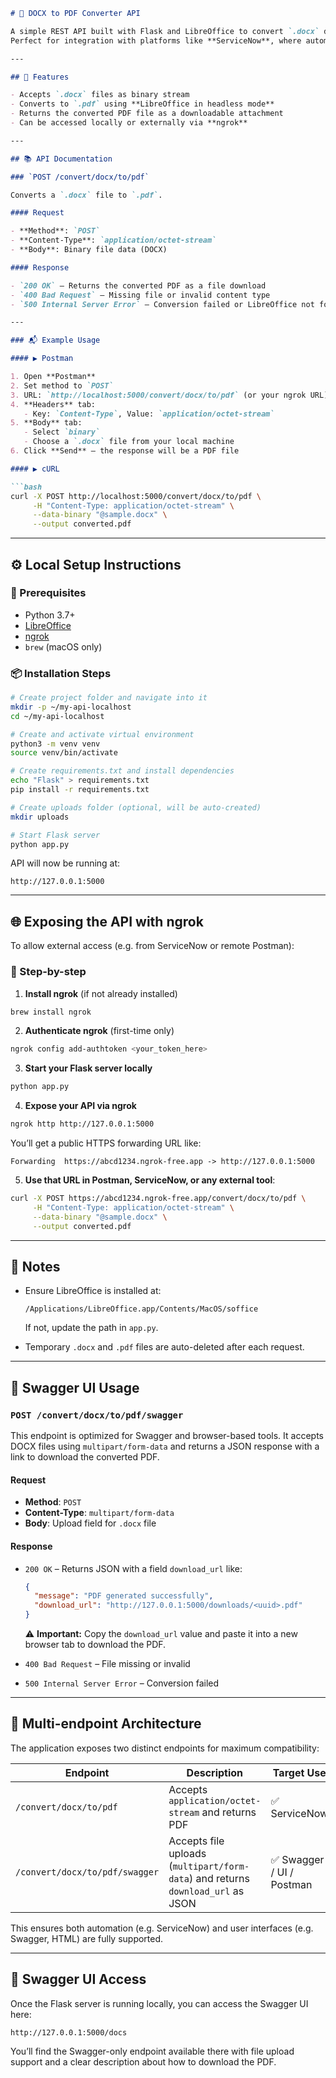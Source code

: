 ```markdown
# 📝 DOCX to PDF Converter API

A simple REST API built with Flask and LibreOffice to convert `.docx` documents to `.pdf` format.  
Perfect for integration with platforms like **ServiceNow**, where automatic document conversion is required.

---

## 🚀 Features

- Accepts `.docx` files as binary stream
- Converts to `.pdf` using **LibreOffice in headless mode**
- Returns the converted PDF file as a downloadable attachment
- Can be accessed locally or externally via **ngrok**

---

## 📚 API Documentation

### `POST /convert/docx/to/pdf`

Converts a `.docx` file to `.pdf`.

#### Request

- **Method**: `POST`
- **Content-Type**: `application/octet-stream`
- **Body**: Binary file data (DOCX)

#### Response

- `200 OK` – Returns the converted PDF as a file download
- `400 Bad Request` – Missing file or invalid content type
- `500 Internal Server Error` – Conversion failed or LibreOffice not found

---

### 📬 Example Usage

#### ▶️ Postman

1. Open **Postman**
2. Set method to `POST`
3. URL: `http://localhost:5000/convert/docx/to/pdf` (or your ngrok URL)
4. **Headers** tab:
   - Key: `Content-Type`, Value: `application/octet-stream`
5. **Body** tab:
   - Select `binary`
   - Choose a `.docx` file from your local machine
6. Click **Send** – the response will be a PDF file

#### ▶️ cURL

```bash
curl -X POST http://localhost:5000/convert/docx/to/pdf \
     -H "Content-Type: application/octet-stream" \
     --data-binary "@sample.docx" \
     --output converted.pdf
```

---

## ⚙️ Local Setup Instructions

### 🔧 Prerequisites

- Python 3.7+
- [LibreOffice](https://www.libreoffice.org/download/download/)
- [ngrok](https://ngrok.com/download)
- `brew` (macOS only)

### 📦 Installation Steps

```bash
# Create project folder and navigate into it
mkdir -p ~/my-api-localhost
cd ~/my-api-localhost

# Create and activate virtual environment
python3 -m venv venv
source venv/bin/activate

# Create requirements.txt and install dependencies
echo "Flask" > requirements.txt
pip install -r requirements.txt

# Create uploads folder (optional, will be auto-created)
mkdir uploads

# Start Flask server
python app.py
```

API will now be running at:

```
http://127.0.0.1:5000
```

---

## 🌐 Exposing the API with ngrok

To allow external access (e.g. from ServiceNow or remote Postman):

### 🔌 Step-by-step

1. **Install ngrok** (if not already installed)

```bash
brew install ngrok
```

2. **Authenticate ngrok** (first-time only)

```bash
ngrok config add-authtoken <your_token_here>
```

3. **Start your Flask server locally**

```bash
python app.py
```

4. **Expose your API via ngrok**

```bash
ngrok http http://127.0.0.1:5000
```

You’ll get a public HTTPS forwarding URL like:

```
Forwarding  https://abcd1234.ngrok-free.app -> http://127.0.0.1:5000
```

5. **Use that URL in Postman, ServiceNow, or any external tool**:

```bash
curl -X POST https://abcd1234.ngrok-free.app/convert/docx/to/pdf \
     -H "Content-Type: application/octet-stream" \
     --data-binary "@sample.docx" \
     --output converted.pdf
```

---

## 📌 Notes

- Ensure LibreOffice is installed at:
  ```
  /Applications/LibreOffice.app/Contents/MacOS/soffice
  ```
  If not, update the path in `app.py`.

- Temporary `.docx` and `.pdf` files are auto-deleted after each request.
---

## 🧪 Swagger UI Usage

### `POST /convert/docx/to/pdf/swagger`

This endpoint is optimized for Swagger and browser-based tools. It accepts DOCX files using `multipart/form-data` and returns a JSON response with a link to download the converted PDF.

#### Request

- **Method**: `POST`
- **Content-Type**: `multipart/form-data`
- **Body**: Upload field for `.docx` file

#### Response

- `200 OK` – Returns JSON with a field `download_url` like:
  ```json
  {
    "message": "PDF generated successfully",
    "download_url": "http://127.0.0.1:5000/downloads/<uuid>.pdf"
  }
  ```

  ⚠️ **Important:** Copy the `download_url` value and paste it into a new browser tab to download the PDF.

- `400 Bad Request` – File missing or invalid
- `500 Internal Server Error` – Conversion failed

---

## 🧩 Multi-endpoint Architecture

The application exposes two distinct endpoints for maximum compatibility:

| Endpoint                        | Description                                           | Target Use     |
|---------------------------------|-------------------------------------------------------|----------------|
| `/convert/docx/to/pdf`          | Accepts `application/octet-stream` and returns PDF   | ✅ ServiceNow  |
| `/convert/docx/to/pdf/swagger`  | Accepts file uploads (`multipart/form-data`) and returns `download_url` as JSON | ✅ Swagger / UI / Postman |

This ensures both automation (e.g. ServiceNow) and user interfaces (e.g. Swagger, HTML) are fully supported.

---

## 📘 Swagger UI Access

Once the Flask server is running locally, you can access the Swagger UI here:

```
http://127.0.0.1:5000/docs
```

You’ll find the Swagger-only endpoint available there with file upload support and a clear description about how to download the PDF.
